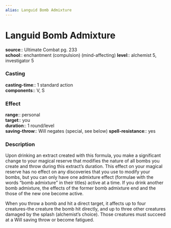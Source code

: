 ```yaml
---
alias: Languid Bomb Admixture
---
```


# Languid Bomb Admixture 

**source**:: Ultimate Combat pg. 233  
**school**:: enchantment (compulsion) (mind-affecting)
**level**:: alchemist 5, investigator 5

### Casting 

**casting-time**:: 1 standard action  
**components**:: V, S

### Effect 

**range**:: personal  
**target**:: you  
**duration**:: 1 round/level  
**saving-throw**:: Will negates (special, see below)
**spell-resistance**:: yes

### Description 

Upon drinking an extract created with this formula, you make a significant change to your magical reserve that modifies the nature of all bombs you create and throw during this extract’s duration. This effect on your magical reserve has no effect on any discoveries that you use to modify your bombs, but you can only have one admixture effect (formulae with the words “bomb admixture” in their titles) active at a time. If you drink another bomb admixture, the effects of the former bomb admixture end and the those of the new one become active.  
  
When you throw a bomb and hit a direct target, it affects up to four creatures-the creature the bomb hit directly, and up to three other creatures damaged by the splash (alchemist’s choice). Those creatures must succeed at a Will saving throw or become fatigued.
